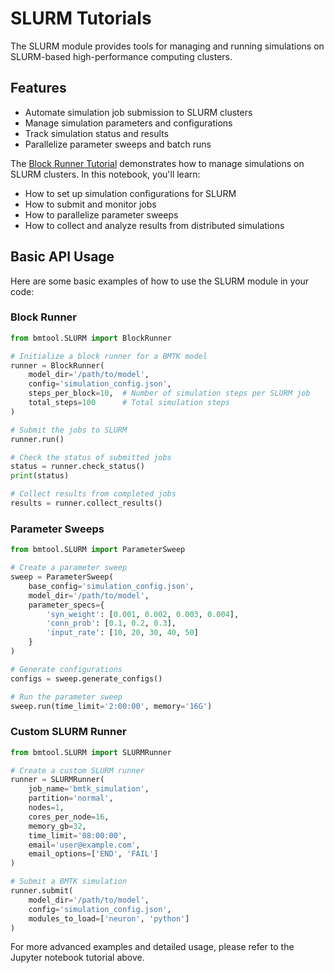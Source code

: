 # SLURM Tutorials

The SLURM module provides tools for managing and running simulations on SLURM-based high-performance computing clusters.

## Features

- Automate simulation job submission to SLURM clusters
- Manage simulation parameters and configurations
- Track simulation status and results
- Parallelize parameter sweeps and batch runs

The [Block Runner Tutorial](notebooks/SLURM/using_BlockRunner.ipynb) demonstrates how to manage simulations on SLURM clusters. In this notebook, you'll learn:

- How to set up simulation configurations for SLURM
- How to submit and monitor jobs
- How to parallelize parameter sweeps
- How to collect and analyze results from distributed simulations

## Basic API Usage

Here are some basic examples of how to use the SLURM module in your code:

### Block Runner

```python
from bmtool.SLURM import BlockRunner

# Initialize a block runner for a BMTK model
runner = BlockRunner(
    model_dir='/path/to/model',
    config='simulation_config.json',
    steps_per_block=10,  # Number of simulation steps per SLURM job
    total_steps=100      # Total simulation steps
)

# Submit the jobs to SLURM
runner.run()

# Check the status of submitted jobs
status = runner.check_status()
print(status)

# Collect results from completed jobs
results = runner.collect_results()
```

### Parameter Sweeps

```python
from bmtool.SLURM import ParameterSweep

# Create a parameter sweep
sweep = ParameterSweep(
    base_config='simulation_config.json',
    model_dir='/path/to/model',
    parameter_specs={
        'syn_weight': [0.001, 0.002, 0.003, 0.004],
        'conn_prob': [0.1, 0.2, 0.3],
        'input_rate': [10, 20, 30, 40, 50]
    }
)

# Generate configurations
configs = sweep.generate_configs()

# Run the parameter sweep
sweep.run(time_limit='2:00:00', memory='16G')
```

### Custom SLURM Runner

```python
from bmtool.SLURM import SLURMRunner

# Create a custom SLURM runner
runner = SLURMRunner(
    job_name='bmtk_simulation',
    partition='normal',
    nodes=1,
    cores_per_node=16,
    memory_gb=32,
    time_limit='08:00:00',
    email='user@example.com',
    email_options=['END', 'FAIL']
)

# Submit a BMTK simulation
runner.submit(
    model_dir='/path/to/model',
    config='simulation_config.json',
    modules_to_load=['neuron', 'python']
)
```

For more advanced examples and detailed usage, please refer to the Jupyter notebook tutorial above. 